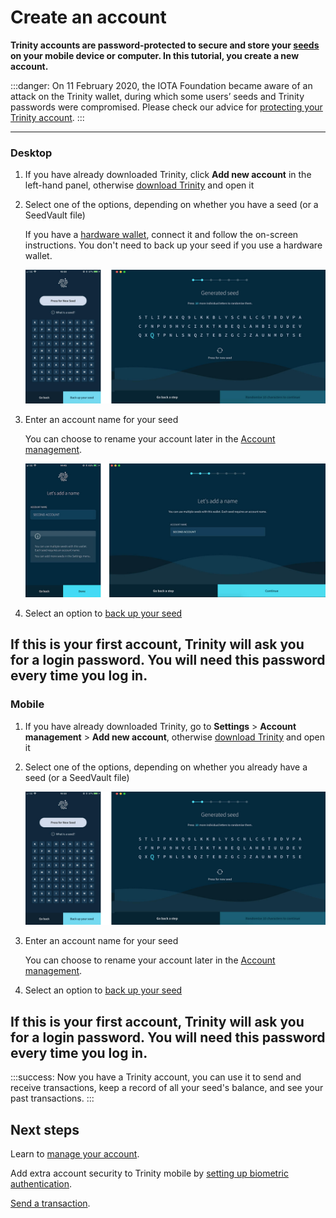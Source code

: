 # Create an account

**Trinity accounts are password-protected to secure and store your [seeds](root://getting-started/0.1/clients/seeds.md) on your mobile device or computer. In this tutorial, you create a new account.**

:::danger:
On 11 February 2020, the IOTA Foundation became aware of an attack on the Trinity wallet, during which some users’ seeds and Trinity passwords were compromised. Please check our advice for [protecting your Trinity account](../how-to-guides/protect-trinity-account.md).
:::

--------------------
### Desktop

1. If you have already downloaded Trinity, click **Add new account** in the left-hand panel, otherwise [download Trinity](https://trinity.iota.org/) and open it

2. Select one of the options, depending on whether you have a seed (or a SeedVault file)
    
    If you have a [hardware wallet](../concepts/hardware-wallet.md), connect it and follow the on-screen instructions. You don't need to back up your seed if you use a hardware wallet.
   
    ![Generating a seed](../images/seed-generation.png)

3. Enter an account name for your seed

    You can choose to rename your account later in the [Account management](../how-to-guides/manage-your-account.md).

    ![Account name](../images/account-name.jpg)

4. Select an option to [back up your seed](../how-to-guides/back-up-seed.md)

If this is your first account, Trinity will ask you for a login password. You will need this password every time you log in.
---
### Mobile

1. If you have already downloaded Trinity, go to **Settings** > **Account management** > **Add new account**, otherwise [download Trinity](https://trinity.iota.org/) and open it

2. Select one of the options, depending on whether you already have a seed (or a SeedVault file)
   
    ![Generating a seed](../images/seed-generation.png)

3. Enter an account name for your seed

    You can choose to rename your account later in the [Account management](../how-to-guides/manage-your-account.md).

4. Select an option to [back up your seed](../how-to-guides/back-up-seed.md)

If this is your first account, Trinity will ask you for a login password. You will need this password every time you log in.
--------------------



:::success:
Now you have a Trinity account, you can use it to send and receive transactions, keep a record of all your seed's balance, and see your past transactions.
:::

## Next steps

Learn to [manage your account](../how-to-guides/manage-your-account.md).

Add extra account security to Trinity mobile by [setting up biometric authentication](../how-to-guides/manage-your-security-settings.md).

[Send a transaction](../how-to-guides/send-a-transaction.md).
